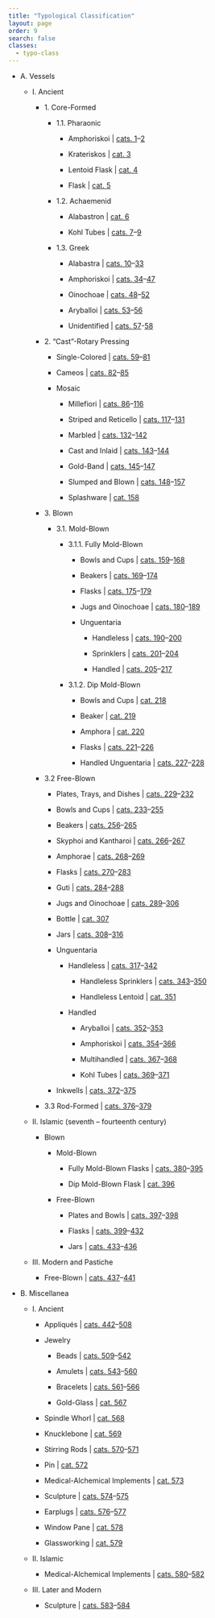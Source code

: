 ```yaml
---
title: "Typological Classification"
layout: page
order: 9
search: false
classes: 
  - typo-class
---
```


- A. Vessels 

    - I. Ancient

        - 1\. Core-Formed

            - 1.1. Pharaonic

                - Amphoriskoi | [cats. 1](/catalogue/cat-1/)–[2](/catalogue/cat-2/)

                - Krateriskos | [cat. 3](/catalogue/cat-3/)

                - Lentoid Flask | [cat. 4](/catalogue/cat-4/)

                - Flask | [cat. 5](/catalogue/cat-5/)

            - 1.2. Achaemenid

                - Alabastron | [cat. 6](/catalogue/cat-6/)

                - Kohl Tubes | [cats. 7](/catalogue/cat-7/)–[9](/catalogue/cat-9/)

            - 1.3. Greek 

                - Alabastra | [cats. 10](/catalogue/cat-10/)–[33](/catalogue/cat-33/)

                - Amphoriskoi | [cats. 34](/catalogue/cat-34/)–[47](/catalogue/cat-47/)

                - Oinochoae | [cats. 48](/catalogue/cat-48/)–[52](/catalogue/cat-52/)

                - Aryballoi | [cats. 53](/catalogue/cat-53/)–[56](/catalogue/cat-56/)

                - Unidentified | [cats. 57](/catalogue/cat-57)-[58](/catalogue/cat-58/) 

        - 2\. “Cast”-Rotary Pressing

            - Single-Colored | [cats. 59](/catalogue/cat-59/)–[81](/catalogue/cat-81/)

            - Cameos | [cats. 82](/catalogue/cat-82)–[85](/catalogue/cat-85/)

            - Mosaic

                - Millefiori | [cats. 86](/catalogue/cat-86)–[116](/catalogue/cat-116/)

                - Striped and Reticello | [cats. 117](/catalogue/cat-117/)–[131](/catalogue/cat-131/)

                - Marbled | [cats. 132](/catalogue/cat-132/)–[142](/catalogue/cat-142/)

                - Cast and Inlaid | [cats. 143](/catalogue/cat-143/)–[144](/catalogue/cat-144/)

                - Gold-Band | [cats. 145](/catalogue/cat-145/)–[147](/catalogue/cat-147/)

                - Slumped and Blown | [cats. 148](/catalogue/cat-148/)–[157](/catalogue/cat-157/)

                - Splashware | [cat. 158](/catalogue/cat-158/)

        - 3\. Blown

            - 3.1. Mold-Blown

                - 3.1.1. Fully Mold-Blown

                    - Bowls and Cups | [cats. 159](/catalogue/cat-159/)–[168](/catalogue/cat-168/)

                    - Beakers | [cats. 169](/catalogue/cat-169)–[174](/catalogue/cat-174/)

                    - Flasks | [cats. 175](/catalogue/cat-175/)–[179](/catalogue/cat-179/)

                    - Jugs and Oinochoae | [cats. 180](/catalogue/cat-180/)–[189](/catalogue/cat-189/)

                    - Unguentaria

                        - Handleless | [cats. 190](/catalogue/cat-190/)–[200](/catalogue/cat-200/)

                        - Sprinklers | [cats. 201](/catalogue/cat-201/)–[204](/catalogue/cat-204/)

                        - Handled | [cats. 205](/catalogue/cat-205/)–[217](/catalogue/cat-217/)

                - 3.1.2. Dip Mold-Blown

                    - Bowls and Cups | [cat. 218](/catalogue/cat-218/)

                    - Beaker | [cat. 219](/catalogue/cat-219/)

                    - Amphora | [cat. 220](/catalogue/cat-220/)

                    - Flasks | [cats. 221](/catalogue/cat-221/)–[226](/catalogue/cat-226/)

                    - Handled Unguentaria | [cats. 227](/catalogue/cat-227/)–[228](/catalogue/cat-228/)

        - 3.2 Free-Blown

            - Plates, Trays, and Dishes | [cats. 229](/catalogue/cat-229/)–[232](/catalogue/cat-232/)

            - Bowls and Cups | [cats. 233](/catalogue/cat-233/)–[255](/catalogue/cat-255/)

            - Beakers | [cats. 256](/catalogue/cat-256/)–[265](/catalogue/cat-265/)

            - Skyphoi and Kantharoi | [cats. 266](/catalogue/cat-266/)–[267](/catalogue/cat-267/)

            - Amphorae | [cats. 268](/catalogue/cat-268/)–[269](/catalogue/cat-269/)

            - Flasks | [cats. 270](/catalogue/cat-270/)–[283](/catalogue/cat-283/)

            - Guti | [cats. 284](/catalogue/cat-284/)–[288](/catalogue/cat-288/)

            - Jugs and Oinochoae | [cats. 289](/catalogue/cat-289/)–[306](/catalogue/cat-306/)

            - Bottle | [cat. 307](/catalogue/cat-307/)

            - Jars | [cats. 308](/catalogue/cat-308/)–[316](/catalogue/cat-316/)

            - Unguentaria

                - Handleless | [cats. 317](/catalogue/cat-317/)–[342](/catalogue/cat-342/)

                    - Handleless Sprinklers | [cats. 343](/catalogue/cat-343/)–[350](/catalogue/cat-350/)

                    - Handleless Lentoid | [cat. 351](/catalogue/cat-351/)

                - Handled

                    - Aryballoi | [cats. 352](/catalogue/cat-352/)–[353](/catalogue/cat-353/)

                    - Amphoriskoi | [cats. 354](/catalogue/cat-354/)–[366](/catalogue/cat-366/)

                    - Multihandled | [cats. 367](/catalogue/cat-367/)–[368](/catalogue/cat-368/)

                    - Kohl Tubes | [cats. 369](/catalogue/cat-369/)–[371](/catalogue/cat-371/)

            - Inkwells | [cats. 372](/catalogue/cat-372/)–[375](/catalogue/cat-375/)

        - 3.3 Rod-Formed | [cats. 376](/catalogue/cat-376/)–[379](/catalogue/cat-379/)

    - II. Islamic (seventh – fourteenth century)

        - Blown

            - Mold-Blown

                - Fully Mold-Blown Flasks | [cats. 380](/catalogue/cat-380/)–[395](/catalogue/cat-395/)

                - Dip Mold-Blown Flask | [cat. 396](/catalogue/cat-396/)

            - Free-Blown

                - Plates and Bowls | [cats. 397](/catalogue/cat-397/)–[398](/catalogue/cat-398/)

                - Flasks | [cats. 399](/catalogue/cat-399/)–[432](/catalogue/cat-432/)

                - Jars | [cats. 433](/catalogue/cat-433/)–[436](/catalogue/cat-436/)

    - III. Modern and Pastiche

        - Free-Blown | [cats. 437](/catalogue/cat-437/)–[441](/catalogue/cat-441/)

- B. Miscellanea

    - I. Ancient

        - Appliqués | [cats. 442](/catalogue/cat-442/)–[508](/catalogue/cat-508/)

        - Jewelry

            - Beads | [cats. 509](/catalogue/cat-509/)–[542](/catalogue/cat-542/)

            - Amulets | [cats. 543](/catalogue/cat-543/)–[560](/catalogue/cat-560/)

            - Bracelets | [cats. 561](/catalogue/cat-561/)–[566](/catalogue/cat-566/)

            - Gold-Glass | [cat. 567](/catalogue/cat-567/)

        - Spindle Whorl | [cat. 568](/catalogue/cat-568/)

        - Knucklebone | [cat. 569](/catalogue/cat-569/)

        - Stirring Rods | [cats. 570](/catalogue/cat-570/)–[571](/catalogue/cat-571/)

        - Pin | [cat. 572](/catalogue/cat-572/)

        - Medical-Alchemical Implements | [cat. 573](/catalogue/cat-573/)

        - Sculpture | [cats. 574](/catalogue/cat-574/)–[575](/catalogue/cat-575/)

        - Earplugs | [cats. 576](/catalogue/cat-576/)–[577](/catalogue/cat-577/)

        - Window Pane | [cat. 578](/catalogue/cat-578/)

        - Glassworking | [cat. 579](/catalogue/cat-579/)  

    - II. Islamic

        - Medical-Alchemical Implements | [cats. 580](/catalogue/cat-580/)–[582](/catalogue/cat-582/)

    - III. Later and Modern

        - Sculpture | [cats. 583](/catalogue/cat-583/)–[584](/catalogue/cat-584/)

